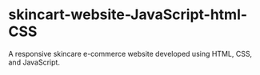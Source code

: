 # skincart-website-JavaScript-html-CSS
A responsive skincare e-commerce website developed using HTML, CSS, and JavaScript.

